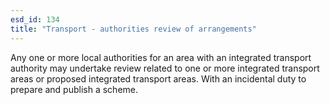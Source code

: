 ```yaml
---
esd_id: 134
title: "Transport - authorities review of arrangements"
---
```


Any one or more local authorities for an area with an integrated transport authority may undertake review related to one or more integrated transport areas or proposed integrated transport areas.  With an incidental duty to prepare and publish a scheme.


